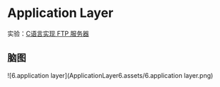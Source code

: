 # Application Layer 

实验：[C语言实现 FTP 服务器](https://zhuanlan.zhihu.com/p/23217502)



## 脑图

![6.application layer](ApplicationLayer6.assets/6.application layer.png)